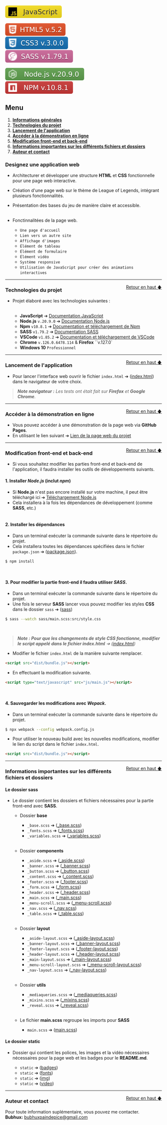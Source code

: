 ![Static Badge](/static/badges/JavaScript.svg)  

![Static Badge](/static/badges/HTML5.svg)   
![Static Badge](/static/badges/CSS3.svg)   
![Static Badge](/static/badges/SASS.svg)   

![Static Badge](/static/badges/Node_js.svg)   
![Static Badge](/static/badges/Npm.svg)   

<div id="top"></div>

## Menu   

1. **[Informations générales](#informations-générales)**   
2. **[Technologies du projet](#technologies-projet)**   
3. **[Lancement de l'application](#lancement-application)**   
4. **[Accéder à la démonstration en ligne](#lien-application)**   
5. **[Modification front-end et back-end](#modification-application)**   
6. **[Informations importantes sur les différents fichiers et dossiers](#informations-importantes)**   
7. **[Auteur et contact](#auteur-contact)**     

### Designez une application web   

- Architecturer et développer une structure **HTML** et **CSS** fonctionnelle pour une page web interactive.   
- Création d'une page web sur le thème de League of Legends, intégrant plusieurs fonctionnalités.   
- Présentation des bases du jeu de manière claire et accessible.   
  &nbsp;   

- Fonctinnalitées de la page web.   

    -  ``Une page d'accueil``   
    -  ``Lien vers un autre site``   
    -  ``Affichage d'images``   
    -  ``Élément de tableau``   
    -  ``Élément de formulaire``   
    -  ``Élément vidéo``   
    -  ``Système responsive``   
    -  ``Utilisation de JavaScript pour créer des animations interactives``   

--------------------------------------------------------------------------------------------------------------------------------

<div id="technologies-projet"></div>
<a href="#top" style="float: right;">Retour en haut 🡅</a>

### Technologies du projet   

- Projet élaboré avec les technologies suivantes :   
   &nbsp;   

  - **JavaScript** ➔ [Documentation JavaScript](https://developer.mozilla.org/fr/docs/Web/JavaScript)   
  - **Node.js** ``v.20.9.0`` ➔ [Documentation Node.js](https://nodejs.org/fr)   
  - **Npm** ``v10.8.1`` ➔ [Documentation et téléchargement de Npm](https://www.npmjs.com/)   
  - **SASS** ``v1.79.2`` ➔ [Documentation SASS](https://sass-lang.com/)   
  - **VSCode** ``v1.85.2`` ➔ [Documentation et téléchargement de VSCode](https://code.visualstudio.com/)   
  - **Chrome** ``v.126.0.6478.114`` & **Firefox** ``v.127.0`   
  - **Windows 10** ``Professionnel``   

--------------------------------------------------------------------------------------------------------------------------------

<div id="lancement-application"></div>
<a href="#top" style="float: right;">Retour en haut 🡅</a>

### Lancement de l'application   

- Pour lancer l'interface web ouvrir le fichier ``index.html`` ➔ ([index.html](index.html)) dans le navigateur de votre choix.   

>_**Note navigateur :** Les tests ont était fait sur **Firefox** et **Google Chrome**._  

--------------------------------------------------------------------------------------------------------------------------------

<div id="lien-application"></div>
<a href="#top" style="float: right;">Retour en haut 🡅</a>

### Accéder à la démonstration en ligne   

- Vous pouvez accéder à une démonstration de la page web via **GitHub Pages**.   
- En utilisant le lien suivant ➔ [Lien de la page web du projet](https://bubhux.github.io/Projet-Site-Web/)   

--------------------------------------------------------------------------------------------------------------------------------

<div id="modification-application"></div>
<a href="#top" style="float: right;">Retour en haut 🡅</a>

### Modification front-end et back-end   

- Si vous souhaitez modifier les parties front-end et back-end de l'application, il faudra installer les outils de développements suivants.   

#### 1. Installer *Node.js* (inclut *npm*)   

  - Si **Node.js** n'est pas encore installé sur votre machine, il peut être téléchargé ici ➔ [Téléchargement Node.js](https://nodejs.org/fr)   
  - Cela installera à la fois les dépendances de développement (comme **SASS**, etc.)   
    &nbsp;   

#### 2. Installer les dépendances   

  - Dans un terminal exécuter la commande suivante dans le répertoire du projet.   
  - Cela installera toutes les dépendances spécifiées dans le fichier ``package.json`` ➔ ([package.json](package.json)).   

```bash   
$ npm install
```   
&nbsp;   

#### 3. Pour modifier la partie front-end il faudra utiliser *SASS*.   

  - Dans un terminal exécuter la commande suivante dans le répertoire du projet.   
  - Une fois le serveur **SASS** lancer vous pouvez modifier les styles **CSS** dans le dossier ``sass`` ➔ ([sass](sass))   

```bash   
$ sass --watch sass/main.scss:src/style.css
```   
&nbsp;   

>_**Note : Pour que les changements de style CSS fonctionne, modifier le script appelé dans le fichier index.html** ➔ ([index.html](index.html))_   

- Modifier le fichier ``index.html`` de la manière suivante remplacer.   

```html   
<script src="dist/bundle.js"></script>
```   

- En effectuant la modification suivante.   

```html   
<script type="text/javascript" src="js/main.js"></script>
```   
&nbsp;   

#### 4. Sauvegarder les modifications avec *Wepack*.   

- Dans un terminal exécuter la commande suivante dans le répertoire du projet.    

```bash   
$ npx webpack --config webpack.config.js
```   
- Pour utiliser le nouveau build avec les nouvelles modifications, modifier le lien du script dans le fichier ``index.html``.   

```html   
<script src="dist/bundle.js"></script>
```   

--------------------------------------------------------------------------------------------------------------------------------

<div id="informations-importantes"></div>
<a href="#top" style="float: right;">Retour en haut 🡅</a>

### Informations importantes sur les différents fichiers et dossiers   

#### Le dossier sass   

  - Le dossier contient les dossiers et fichiers nécessaires pour la partie front-end avec **SASS**.   

    - Dossier **base**
        - ``_base.scss`` ➔ ([_base.scss](/sass/base/_base.scss))   
        - ``_fonts.scss`` ➔ ([_fonts.scss](/sass/base/_fonts.scss))   
        - ``_variables.scss`` ➔ ([_variables.scss](/sass/base/_variables.scss))   
        &nbsp;

    - Dossier **components**
        - ``_aside.scss`` ➔ ([_aside.scss](/sass/components/_aside.scss))   
        - ``_banner.scss`` ➔ ([_banner.scss](/sass/components/_banner.scss))   
        - ``_button.scss`` ➔ ([_button.scss](/sass/components/_button.scss))   
        - ``_content.scss`` ➔ ([_content.scss](/sass/components/_content.scss))   
        - ``_footer.scss`` ➔ ([_footer.scss](/sass/components/_footer.scss))   
        - ``_form.scss`` ➔ ([_form.scss](/sass/components/_form.scss))   
        - ``_header.scss`` ➔ ([_header.scss](/sass/components/_header.scss))   
        - ``_main.scss`` ➔ ([_main.scss](/sass/components/_main.scss))   
        - ``_menu-scroll.scss`` ➔ ([_menu-scroll.scss](/sass/components/_menu-scroll.scss))   
        - ``_nav.scss`` ➔ ([_nav.scss](/sass/components/_nav.scss))   
        - ``_table.scss`` ➔ ([_table.scss](/sass/components/_table.scss))   
        &nbsp;

    - Dossier **layout**
        - ``_aside-layout.scss`` ➔ ([_aside-layout.scss](/sass/layout/_aside-layout.scss))   
        - ``_banner-layout.scss`` ➔ ([_banner-layout.scss](/sass/layout/_banner-layout.scss))   
        - ``_footer-layout.scss`` ➔ ([_footer-layout.scss](/sass/layout/_footer-layout.scss))   
        - ``_header-layout.scss`` ➔ ([_header-layout.scss](/sass/layout/_header-layout.scss))   
        - ``_main-layout.scss`` ➔ ([_main-layout.scss](/sass/layout/_main-layout.scss))   
        - ``_menu-scroll-layout.scss`` ➔ ([_menu-scroll-layout.scss](/sass/layout/_menu-scroll-layout.scss))   
        - ``_nav-layout.scss`` ➔ ([_nav-layout.scss](/sass/layout/_nav-layout.scss))   
        &nbsp;

    - Dossier **utils**
        - ``_mediaqueries.scss`` ➔ ([_mediaqueries.scss](/sass/utils/_mediaqueries.scss))   
        - ``_mixins.scss`` ➔ ([_mixins.scss](/sass/utils/_mixins.scss))    
        - ``_reveal.scss`` ➔ ([_reveal.scss](/sass/utils/_reveal.scss))    
        &nbsp;

    - Le fichier **main.scss** regroupe les imports pour **SASS**   
        - ``main.scss`` ➔ ([main.scss](/sass/main.scss))  

#### Le dossier static   

  - Dossier qui contient les polices, les images et la vidéo nécessaires nécessaires pour la page web et les badges pour le **README.md**.   

      - ``static`` ➔ ([badges](/static/badges))   
      - ``static`` ➔ ([fonts](/static/fonts))   
      - ``static`` ➔ ([img](/static/img))   
      - ``static`` ➔ ([video](/static/video))   

--------------------------------------------------------------------------------------------------------------------------------

<div id="auteur-contact"></div>
<a href="#top" style="float: right;">Retour en haut 🡅</a>

### Auteur et contact   

Pour toute information suplémentaire, vous pouvez me contacter.   
**Bubhux:** bubhuxpaindepice@gmail.com   
